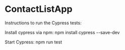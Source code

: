 # ContactListApp

Instructions to run the Cypress tests:

Install cypress via npm: npm install cypress --save-dev

Start Cypress: npm run test
